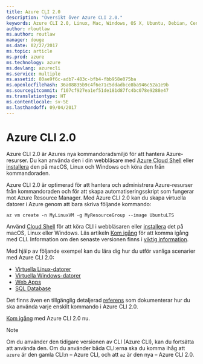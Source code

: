 ```yaml
---
title: Azure CLI 2.0
description: "Översikt över Azure CLI 2.0."
keywords: Azure CLI 2.0, Linux, Mac, Windows, OS X, Ubuntu, Debian, CentOS, RHEL, SUSE, CoreOS, Docker, Windows, Python, PIP
author: rloutlaw
ms.author: routlaw
manager: douge
ms.date: 02/27/2017
ms.topic: article
ms.prod: azure
ms.technology: azure
ms.devlang: azurecli
ms.service: multiple
ms.assetid: 80ae9f6c-adb7-483c-bfb4-fbb958e075ba
ms.openlocfilehash: 36a08835b9c4f6e71c5ddadbce8ba946c52a1e9b
ms.sourcegitcommit: f107cf927ea1ef51de181d87fc4bc078e9288e47
ms.translationtype: HT
ms.contentlocale: sv-SE
ms.lasthandoff: 09/04/2017
---
```

# <a name="azure-cli-20"></a>Azure CLI 2.0

Azure CLI 2.0 är Azures nya kommandoradsmiljö för att hantera Azure-resurser.
Du kan använda den i din webbläsare med [Azure Cloud Shell](/azure/cloud-shell/overview) eller [installera](install-azure-cli.md) den på macOS, Linux och Windows och köra den från kommandoraden.

Azure CLI 2.0 är optimerad för att hantera och administrera Azure-resurser från kommandoraden och för att skapa automatiseringsskript som fungerar mot Azure Resource Manager. Med Azure CLI 2.0 kan du skapa virtuella datorer i Azure genom att bara skriva följande kommando:

```azurecli-interactive
az vm create -n MyLinuxVM -g MyResourceGroup --image UbuntuLTS
```

Använd [Cloud Shell](/azure/cloud-shell/overview) för att köra CLI i webbläsaren eller [installera](install-azure-cli.md) det på macOS, Linux eller Windows.
Läs artikeln [Kom igång](get-started-with-azure-cli.md) för att komma igång med CLI.
Information om den senaste versionen finns i [viktig information](release-notes-azure-cli.md).

Med hjälp av följande exempel kan du lära dig hur du utför vanliga scenarier med Azure CLI 2.0:
- [Virtuella Linux-datorer](/azure/virtual-machines/virtual-machines-linux-cli-samples?toc=%2fcli%2fazure%2ftoc.json&bc=%2fcli%2fazure%2fbreadcrumb%2ftoc.json)
- [Virtuella Windows-datorer](/azure/virtual-machines/virtual-machines-windows-cli-samples?toc=%2fcli%2fazure%2ftoc.json&bc=%2fcli%2fazure%2fbreadcrumb%2ftoc.json)
- [Web Apps](/azure/app-service-web/app-service-cli-samples?toc=%2fcli%2fazure%2ftoc.json&bc=%2fcli%2fazure%2fbreadcrumb%2ftoc.json)
- [SQL Database](/azure/sql-database/sql-database-cli-samples?toc=%2fcli%2fazure%2ftoc.json&bc=%2fcli%2fazure%2fbreadcrumb%2ftoc.json)

Det finns även en tillgänglig detaljerad [referens](/cli/azure/) som dokumenterar hur du ska använda varje enskilt kommando i Azure CLI 2.0.

[Kom igång](get-started-with-azure-cli.md) med Azure CLI 2.0 nu.


> [!NOTE]
> Om du använder den tidigare versionen av CLI (Azure CLI), kan du fortsätta att använda den.
> Om du använder båda CLI:erna ska du komma ihåg att `azure` är den gamla CLI:n – Azure CLI, och att `az` är den nya – Azure CLI 2.0. 